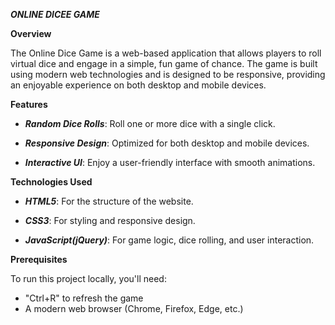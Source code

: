 **_ONLINE DICEE GAME_**

**Overview**

The Online Dice Game is a web-based application that allows players to roll virtual dice and engage in a simple, 
fun game of chance. The game is built using modern web technologies and is designed to be responsive, 
providing an enjoyable experience on both desktop and mobile devices.

**Features**

- **_Random Dice Rolls_**: Roll one or more dice with a single click.
  
- **_Responsive Design_**: Optimized for both desktop and mobile devices.

- **_Interactive UI_**: Enjoy a user-friendly interface with smooth animations.
  
**Technologies Used**

- **_HTML5_**: For the structure of the website.

- **_CSS3_**: For styling and responsive design.

- **_JavaScript(jQuery)_**: For game logic, dice rolling, and user interaction.

**Prerequisites**

To run this project locally, you'll need:
- "Ctrl+R" to refresh the game
- A modern web browser (Chrome, Firefox, Edge, etc.)
